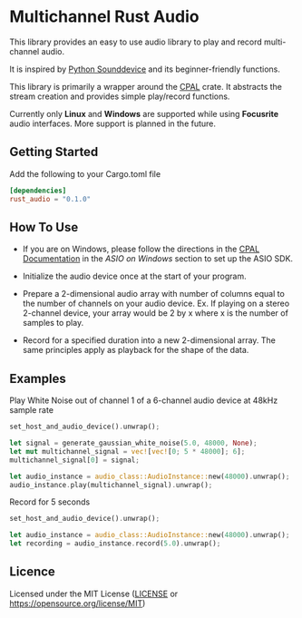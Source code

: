# Multichannel Rust Audio

This library provides an easy to use audio library to play and record multi-channel audio.

It is inspired by [Python Sounddevice](https://python-sounddevice.readthedocs.io/) and its beginner-friendly functions.

This library is primarily a wrapper around the [CPAL](https://crates.io/crates/cpal) crate. It abstracts the stream creation and provides simple play/record functions.

Currently only **Linux** and **Windows** are supported while using **Focusrite** audio interfaces. More support is planned in the future.

## Getting Started

Add the following to your Cargo.toml file

```toml
[dependencies]
rust_audio = "0.1.0"
```

## How To Use

- If you are on Windows, please follow the directions in the [CPAL Documentation](https://crates.io/crates/cpal) in the *ASIO on Windows* section to set up the ASIO SDK.

- Initialize the audio device once at the start of your program.

- Prepare a 2-dimensional audio array with number of columns equal to the number of channels on your audio device. Ex. If playing on a stereo 2-channel device, your array would be 2 by x where x is the number of samples to play.

- Record for a specified duration into a new 2-dimensional array. The same principles apply as playback for the shape of the data.

## Examples

Play White Noise out of channel 1 of a 6-channel audio device at 48kHz sample rate

```rust
set_host_and_audio_device().unwrap();

let signal = generate_gaussian_white_noise(5.0, 48000, None);
let mut multichannel_signal = vec![vec![0; 5 * 48000]; 6];
multichannel_signal[0] = signal;

let audio_instance = audio_class::AudioInstance::new(48000).unwrap();
audio_instance.play(multichannel_signal).unwrap();
```

Record for 5 seconds

```rust
set_host_and_audio_device().unwrap();

let audio_instance = audio_class::AudioInstance::new(48000).unwrap();
let recording = audio_instance.record(5.0).unwrap();
```

## Licence

Licensed under the MIT License ([LICENSE](https://github.com/danijourdain/rust-audio/blob/main/LICENSE) or <https://opensource.org/license/MIT>)
